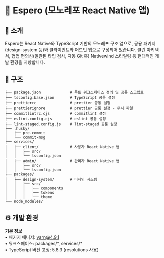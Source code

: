 # 🌟 Espero (모노레포 React Native 앱)

## 📘 소개
Espero는 React Native와 TypeScript 기반의 모노레포 구조 앱으로, 공용 패키지(design-system 등)와 클라이언트와 어드민 앱으로 구성되어 있습니다.
클린 아키텍쳐, 협업 편의성(일관된 타입 검사, 자동 Git 훅) Nativewind 스타일링 등 현대적인 개발 환경을 지향합니다.

## 📁 구조
```
├── package.json             # 루트 워크스페이스 정의 및 공통 스크립트
├── tsconfig.base.json       # TypeScript 공통 설정
├── prettierrc               # prettier 공통 설정
├── prettierignore           # prettier 공통 설정 - 무시 파일
├── commitlintrc.cjs         # commitlint 설정
├── eslint.config.cjs        # eslint 공통 설정
├── lint-staged.config.js    # lint-staged 공통 설정
├── .husky/
│   ├── pre-commit
│   └── commit-msg
├── services/
│   ├── client/              # 사용자 React Native 앱
│   │   ├── src/
│   │   └── tsconfig.json
│   ├── admin/               # 관리자 React Native 앱
│   │   ├── src/
│   │   └── tsconfig.json
├── packages/
│   ├── design-system/       # 디자인 시스템
│   │   ├── src/
│   │   │   ├── components
│   │   │   ├── tokens
│   │   │   └── theme
└── node_modules/
```

## ⚙️ 개발 환경
**기본 정보** <br/>
•	패키지 매니저: yarn@4.9.1 <br/>
•	워크스페이스: packages/\*, services/\* <br/>
•	TypeScript 버전 고정: 5.8.3 (resolutions 사용) <br/>
